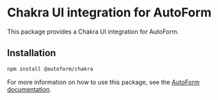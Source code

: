 # Chakra UI integration for AutoForm

This package provides a Chakra UI integration for AutoForm.

## Installation

```bash
npm install @autoform/chakra
```

For more information on how to use this package, see the [AutoForm documentation](https://autoform.vantezzen.io/docs/react/getting-started).
